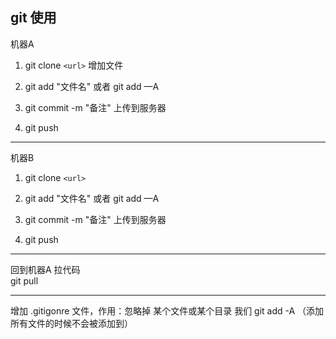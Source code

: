 ## git 使用
机器A
1. git clone `<url>`
增加文件
2. git add "文件名"  或者 git add —A

3. git commit -m "备注"
上传到服务器
4. git push 
-----

机器B 
1. git clone `<url>`
2. git add "文件名"  或者 git add —A

3. git commit -m "备注"
上传到服务器
4. git push 
----

回到机器A
拉代码  
git pull  

----
增加 .gitigonre  文件，作用：忽略掉 某个文件或某个目录
我们 git add -A （添加所有文件的时候不会被添加到）